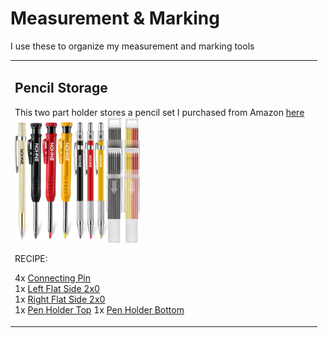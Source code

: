 # Measurement & Marking

I use these to organize my measurement and marking tools

<table>
<tr>
<td>

## Pencil Storage

This two part holder stores a pencil set I purchased from Amazon [here](https://amzn.to/3VpAreI)<br>
<img src="pencils.jpg" alt="Pencil Set" width="200"/>

RECIPE:

4x [Connecting Pin](../DDD/4x10x8mm%20Pin.stl)<br>
1x [Left Flat Side 2x0](../DDD/FlatSides/%20Flat%20Left.stl)<br>
1x [Right Flat Side 2x0](../DDD/FlatSides/%20Flat%20Right.stl)<br>
1x [Pen Holder Top](./Pen%20Holder%20Top.stl)
1x [Pen Holder Bottom](./Pen%20Holder%20Bottom.stl)

</td>
<td>

</table>

